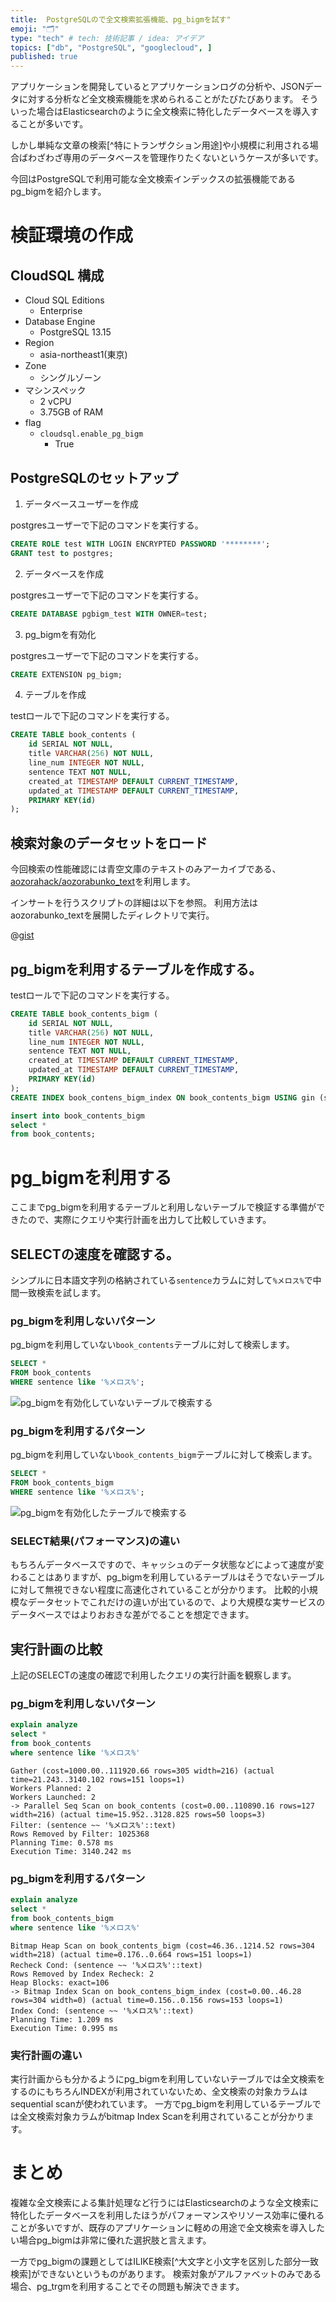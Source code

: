 ```yaml
---
title:  PostgreSQLので全文検索拡張機能、pg_bigmを試す"
emoji: "🗂"
type: "tech" # tech: 技術記事 / idea: アイデア
topics: ["db", "PostgreSQL", "googlecloud", ]
published: true
---
```


アプリケーションを開発しているとアプリケーションログの分析や、JSONデータに対する分析など全文検索機能を求められることがたびたびあります。
そういった場合はElasticsearchのように全文検索に特化したデータベースを導入することが多いです。

しかし単純な文章の検索[^特にトランザクション用途]や小規模に利用される場合ばわざわざ専用のデータベースを管理作りたくないというケースが多いです。

今回はPostgreSQLで利用可能な全文検索インデックスの拡張機能であるpg_bigmを紹介します。

# 検証環境の作成
## CloudSQL 構成
- Cloud SQL Editions
  - Enterprise
- Database Engine
  - PostgreSQL 13.15
- Region
  - asia-northeast1(東京)
- Zone
  - シングルゾーン
- マシンスペック
  - 2 vCPU
  - 3.75GB of RAM
- flag
  - `cloudsql.enable_pg_bigm`
    - True

## PostgreSQLのセットアップ
1. データベースユーザーを作成

postgresユーザーで下記のコマンドを実行する。

```sql
CREATE ROLE test WITH LOGIN ENCRYPTED PASSWORD '********';
GRANT test to postgres;
```

2. データベースを作成

postgresユーザーで下記のコマンドを実行する。

```sql
CREATE DATABASE pgbigm_test WITH OWNER=test;
```

3. pg_bigmを有効化

postgresユーザーで下記のコマンドを実行する。

```sql
CREATE EXTENSION pg_bigm;
```

4. テーブルを作成

testロールで下記のコマンドを実行する。

```sql
CREATE TABLE book_contents (
    id SERIAL NOT NULL,
    title VARCHAR(256) NOT NULL,
    line_num INTEGER NOT NULL,
    sentence TEXT NOT NULL,
    created_at TIMESTAMP DEFAULT CURRENT_TIMESTAMP,
    updated_at TIMESTAMP DEFAULT CURRENT_TIMESTAMP,
    PRIMARY KEY(id)
);
```

## 検索対象のデータセットをロード
今回検索の性能確認には青空文庫のテキストのみアーカイブである、[aozorahack/aozorabunko_text](https://github.com/aozorahack/aozorabunko_text)を利用します。

インサートを行うスクリプトの詳細は以下を参照。
利用方法はaozorabunko_textを展開したディレクトリで実行。

@[gist](https://gist.github.com/nnaka2992/eef622f0ab25e7e8e9585251aac13620)

## pg_bigmを利用するテーブルを作成する。

testロールで下記のコマンドを実行する。

```sql
CREATE TABLE book_contents_bigm (
    id SERIAL NOT NULL,
    title VARCHAR(256) NOT NULL,
    line_num INTEGER NOT NULL,
    sentence TEXT NOT NULL,
    created_at TIMESTAMP DEFAULT CURRENT_TIMESTAMP,
    updated_at TIMESTAMP DEFAULT CURRENT_TIMESTAMP,
    PRIMARY KEY(id)
);
CREATE INDEX book_contens_bigm_index ON book_contents_bigm USING gin (sentence gin_bigm_ops);
```

```sql
insert into book_contents_bigm
select *
from book_contents;
```

# pg_bigmを利用する

ここまでpg_bigmを利用するテーブルと利用しないテーブルで検証する準備ができたので、実際にクエリや実行計画を出力して比較していきます。

## SELECTの速度を確認する。
シンプルに日本語文字列の格納されている`sentence`カラムに対して`%メロス%`で中間一致検索を試します。

### pg_bigmを利用しないパターン

pg_bigmを利用していない`book_contents`テーブルに対して検索します。
```sql
SELECT *
FROM book_contents
WHERE sentence like '%メロス%';
```
![pg_bigmを有効化していないテーブルで検索する](/images/use_pgbigm_on_cloudsql/select_without_pg_bigm.gif)

### pg_bigmを利用するパターン

pg_bigmを利用していない`book_contents_bigm`テーブルに対して検索します。
```sql
SELECT *
FROM book_contents_bigm
WHERE sentence like '%メロス%';
```
![pg_bigmを有効化したテーブルで検索する](/images/use_pgbigm_on_cloudsql/select_with_pg_bigm.gif)

### SELECT結果(パフォーマンス)の違い
もちろんデータベースですので、キャッシュのデータ状態などによって速度が変わることはありますが、pg_bigmを利用しているテーブルはそうでないテーブルに対して無視できない程度に高速化されていることが分かります。
比較的小規模なデータセットでこれだけの違いが出ているので、より大規模な実サービスのデータベースではよりおおきな差がでることを想定できます。

## 実行計画の比較

上記のSELECTの速度の確認で利用したクエリの実行計画を観察します。

### pg_bigmを利用しないパターン

```sql
explain analyze
select *
from book_contents
where sentence like '%メロス%'
```

```text
Gather (cost=1000.00..111920.66 rows=305 width=216) (actual time=21.243..3140.102 rows=151 loops=1)
Workers Planned: 2
Workers Launched: 2
-> Parallel Seq Scan on book_contents (cost=0.00..110890.16 rows=127 width=216) (actual time=15.952..3128.825 rows=50 loops=3)
Filter: (sentence ~~ '%メロス%'::text)
Rows Removed by Filter: 1025368
Planning Time: 0.578 ms
Execution Time: 3140.242 ms
```

### pg_bigmを利用するパターン

```sql
explain analyze
select *
from book_contents_bigm
where sentence like '%メロス%'
```

```text
Bitmap Heap Scan on book_contents_bigm (cost=46.36..1214.52 rows=304 width=218) (actual time=0.176..0.664 rows=151 loops=1)
Recheck Cond: (sentence ~~ '%メロス%'::text)
Rows Removed by Index Recheck: 2
Heap Blocks: exact=106
-> Bitmap Index Scan on book_contens_bigm_index (cost=0.00..46.28 rows=304 width=0) (actual time=0.156..0.156 rows=153 loops=1)
Index Cond: (sentence ~~ '%メロス%'::text)
Planning Time: 1.209 ms
Execution Time: 0.995 ms
```

### 実行計画の違い

実行計画からも分かるようにpg_bigmを利用していないテーブルでは全文検索をするのにもちろんINDEXが利用されていないため、全文検索の対象カラムはsequential scanが使われています。
一方でpg_bigmを利用しているテーブルでは全文検索対象カラムがbitmap Index Scanを利用されていることが分かります。


# まとめ

複雑な全文検索による集計処理など行うにはElasticsearchのような全文検索に特化したデータベースを利用したほうがパフォーマンスやリソース効率に優れることが多いですが、既存のアプリケーションに軽めの用途で全文検索を導入したい場合pg_bigmは非常に優れた選択肢と言えます。

一方でpg_bigmの課題としてはILIKE検索[^大文字と小文字を区別した部分一致検索]ができないというものがあります。
検索対象がアルファベットのみである場合、pg_trgmを利用することでその問題も解決できます。

